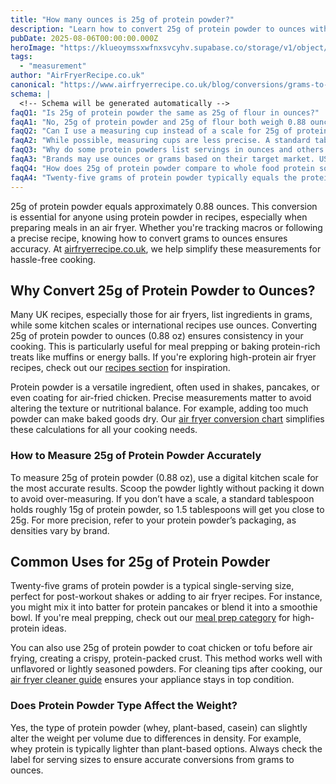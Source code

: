 ```yaml
---
title: "How many ounces is 25g of protein powder?"
description: "Learn how to convert 25g of protein powder to ounces with our easy guide. Perfect for precise air fryer meal prep and portion control."
pubDate: 2025-08-06T00:00:00.000Z
heroImage: "https://klueoymssxwfnxsvcyhv.supabase.co/storage/v1/object/public/Shmucket/how-many-ounces-is-25g-protein-powder.webp"
tags:
  - "measurement"
author: "AirFryerRecipe.co.uk"
canonical: "https://www.airfryerrecipe.co.uk/blog/conversions/grams-to-ounces/how-many-ounces-is-25g-protein-powder"
schema: |
  <!-- Schema will be generated automatically -->
faqQ1: "Is 25g of protein powder the same as 25g of flour in ounces?"
faqA1: "No, 25g of protein powder and 25g of flour both weigh 0.88 ounces, but their volumes differ due to density. Protein powder is often fluffier, so it may take up more space than flour when measured by volume. Always use a scale for accuracy."
faqQ2: "Can I use a measuring cup instead of a scale for 25g of protein powder?"
faqA2: "While possible, measuring cups are less precise. A standard tablespoon holds about 15g, so 1.5 tablespoons approximate 25g. For exact measurements, especially in baking, a digital scale is recommended."
faqQ3: "Why do some protein powders list servings in ounces and others in grams?"
faqA3: "Brands may use ounces or grams based on their target market. US brands often use ounces, while UK and EU brands use grams. Always double-check conversions if following a recipe from a different region."
faqQ4: "How does 25g of protein powder compare to whole food protein sources?"
faqA4: "Twenty-five grams of protein powder typically equals the protein content of 100g of chicken or 3 large eggs. However, whole foods provide additional nutrients, so balance both in your diet for optimal health."
---
```

<p>25g of protein powder equals approximately 0.88 ounces. This conversion is essential for anyone using protein powder in recipes, especially when preparing meals in an air fryer. Whether you're tracking macros or following a precise recipe, knowing how to convert grams to ounces ensures accuracy. At <a href=https://www.airfryerrecipe.co.uk>airfryerrecipe.co.uk</a>, we help simplify these measurements for hassle-free cooking.</p>  

<h2>Why Convert 25g of Protein Powder to Ounces?</h2>  
<p>Many UK recipes, especially those for air fryers, list ingredients in grams, while some kitchen scales or international recipes use ounces. Converting 25g of protein powder to ounces (0.88 oz) ensures consistency in your cooking. This is particularly useful for meal prepping or baking protein-rich treats like muffins or energy balls. If you're exploring high-protein air fryer recipes, check out our <a href=https://www.airfryerrecipe.co.uk/recipes>recipes section</a> for inspiration.</p>  

<p>Protein powder is a versatile ingredient, often used in shakes, pancakes, or even coating for air-fried chicken. Precise measurements matter to avoid altering the texture or nutritional balance. For example, adding too much powder can make baked goods dry. Our <a href=https://www.airfryerrecipe.co.uk/air-fryer-conversion-chart>air fryer conversion chart</a> simplifies these calculations for all your cooking needs.</p>  

<h3>How to Measure 25g of Protein Powder Accurately</h3>  
<p>To measure 25g of protein powder (0.88 oz), use a digital kitchen scale for the most accurate results. Scoop the powder lightly without packing it down to avoid over-measuring. If you don’t have a scale, a standard tablespoon holds roughly 15g of protein powder, so 1.5 tablespoons will get you close to 25g. For more precision, refer to your protein powder’s packaging, as densities vary by brand.</p>  

<h2>Common Uses for 25g of Protein Powder</h2>  
<p>Twenty-five grams of protein powder is a typical single-serving size, perfect for post-workout shakes or adding to air fryer recipes. For instance, you might mix it into batter for protein pancakes or blend it into a smoothie bowl. If you're meal prepping, check out our <a href=https://www.airfryerrecipe.co.uk/recipe-category/meal-prep>meal prep category</a> for high-protein ideas.</p>  

<p>You can also use 25g of protein powder to coat chicken or tofu before air frying, creating a crispy, protein-packed crust. This method works well with unflavored or lightly seasoned powders. For cleaning tips after cooking, our <a href=https://www.airfryerrecipe.co.uk/air-fryer-cleaner>air fryer cleaner guide</a> ensures your appliance stays in top condition.</p>  

<h3>Does Protein Powder Type Affect the Weight?</h3>  
<p>Yes, the type of protein powder (whey, plant-based, casein) can slightly alter the weight per volume due to differences in density. For example, whey protein is typically lighter than plant-based options. Always check the label for serving sizes to ensure accurate conversions from grams to ounces.</p>
